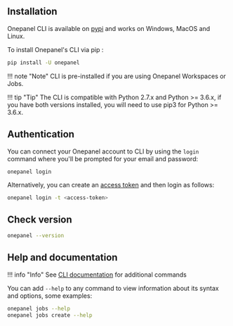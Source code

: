## Installation
Onepanel CLI is available on <a href="https://pypi.org/project/onepanel" target="_blank">pypi</a> and works on Windows, MacOS and Linux.

To install Onepanel's CLI via pip :

```bash
pip install -U onepanel
```

!!! note "Note" 
    CLI is pre-installed if you are using Onepanel Workspaces or Jobs.

!!! tip "Tip" 
    The CLI is compatible with Python 2.7.x and Python >= 3.6.x, if you have both versions installed, you will need to use pip3 for Python >= 3.6.x.

## Authentication

You can connect your Onepanel account to CLI by using the `login` command where you'll be prompted for your email and password:

```
onepanel login
```

Alternatively, you can create an [access token](/integrations/access-tokens/#create-access-token) and then login as follows:

```bash
onepanel login -t <access-token>
```

## Check version

```bash
onepanel --version
```

## Help and documentation

!!! info "Info"
    See [CLI documentation](/cli/) for additional commands

You can add `--help`  to any command to view information about its syntax and options, some examples:

```bash
onepanel jobs --help
onepanel jobs create --help
```